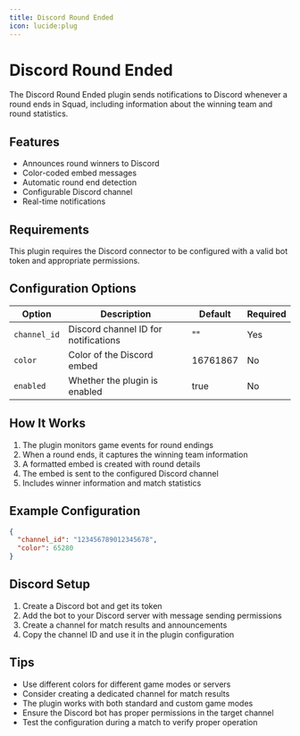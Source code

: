 ```yaml
---
title: Discord Round Ended
icon: lucide:plug
---
```


# Discord Round Ended

The Discord Round Ended plugin sends notifications to Discord whenever a round ends in Squad, including information about the winning team and round statistics.

## Features

- Announces round winners to Discord
- Color-coded embed messages
- Automatic round end detection
- Configurable Discord channel
- Real-time notifications

## Requirements

This plugin requires the Discord connector to be configured with a valid bot token and appropriate permissions.

## Configuration Options

| Option | Description | Default | Required |
|--------|-------------|---------|----------|
| `channel_id` | Discord channel ID for notifications | "" | Yes |
| `color` | Color of the Discord embed | 16761867 | No |
| `enabled` | Whether the plugin is enabled | true | No |

## How It Works

1. The plugin monitors game events for round endings
2. When a round ends, it captures the winning team information
3. A formatted embed is created with round details
4. The embed is sent to the configured Discord channel
5. Includes winner information and match statistics

## Example Configuration

```json
{
  "channel_id": "123456789012345678",
  "color": 65280
}
```

## Discord Setup

1. Create a Discord bot and get its token
2. Add the bot to your Discord server with message sending permissions
3. Create a channel for match results and announcements
4. Copy the channel ID and use it in the plugin configuration

## Tips

- Use different colors for different game modes or servers
- Consider creating a dedicated channel for match results
- The plugin works with both standard and custom game modes
- Ensure the Discord bot has proper permissions in the target channel
- Test the configuration during a match to verify proper operation
